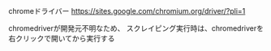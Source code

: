 chromeドライバー
https://sites.google.com/chromium.org/driver/?pli=1

chromedriverが開発元不明なため、
スクレイピング実行時は、chromedriverを右クリックで開いてから実行する